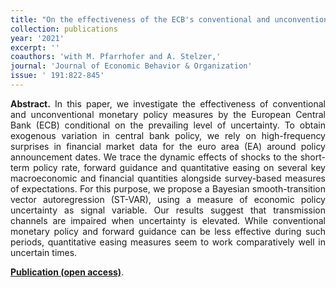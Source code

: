 ```yaml
---
title: "On the effectiveness of the ECB's conventional and unconventional policies under uncertainty. [doi](https://doi.org/10.1016/j.jebo.2021.09.041)"
collection: publications
year: '2021'
excerpt: ''
coauthors: 'with M. Pfarrhofer and A. Stelzer,'
journal: 'Journal of Economic Behavior & Organization'
issue: ' 191:822-845'
---
```

<p align="justify"> <b>Abstract.</b> In this paper, we investigate the effectiveness of conventional and unconventional monetary policy measures by the European Central Bank (ECB) conditional on the prevailing level of uncertainty. To obtain exogenous variation in central bank policy, we rely on high-frequency surprises in financial market data for the euro area (EA) around policy announcement dates. We trace the dynamic effects of shocks to the short-term policy rate, forward guidance and quantitative easing on several key macroeconomic and financial quantities alongside survey-based measures of expectations. For this purpose, we propose a Bayesian smooth-transition vector autoregression (ST-VAR), using a measure of economic policy uncertainty as signal variable. Our results suggest that transmission channels are impaired when uncertainty is elevated. While conventional monetary policy and forward guidance can be less effective during such periods, quantitative easing measures seem to work comparatively well in uncertain times.
</p>

[**Publication (open access)**](https://doi.org/10.1016/j.jebo.2021.09.041).
